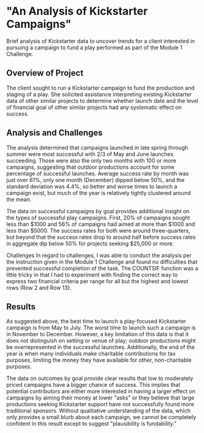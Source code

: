 # "An Аnalysis of Kickstarter Campaigns"
Brief analysis of Kickstarter data to uncover trends for a client interested in pursuing a campaign to fund a play performed as part of the Module 1 Challenge.
## Overview of Project
The client sought to run a Kickstarter campaign to fund the production and staging of a play. She solicited assistance interpreting existing Kickstarter data of other similar projects to determine whether launch date and the level of financial goal of other similar projects had any systematic effect on success. 
## Analysis and Challenges
The analysis determined that campaigns launched in late spring through summer were most successful with 2/3 of May and June launches succeeding. Those were also the only two months with 100 or more campaigns, suggesting that outdoor productions account for some percentage of successful launches. Average success rate by month was just over 61%, only one month (December) dipped below 50%, and the standard deviation was 4.4%, so better and worse times to launch a campaign exist, but much of the year is relatively tightly clustered around the mean.

The data on successful campaigns by goal provides additional insight on the types of successful play campaigns. First, 20% of campaigns sought less than $1000 and 56% of campaigns had aimed at more than $1000 and less than $5000. The success rates for both were around three-quarters, but beyond that the success rates drop to around half before success rates in aggregate dip below 50% for projects seeking $25,000 or more. 

Challenges
In regard to challenges, I was able to conduct the analysis per the instruction given in the Module 1 Challenge and found no difficulties that prevented successful completion of the task. The COUNTSIF function was a little tricky in that I had to experiment with finding the correct way to express two financial criteria per range for all but the highest and lowest rows (Row 2 and Row 13).
## Results
As suggested above, the best time to launch a play-focused Kickstarter campaign is from May to July. The worst time to launch such a campaign is in November to December. However, a key limitation of this data is that it does not distinguish on setting or venue of play; outdoor productions might be overrepresented in the successful launches. Additionally, the end of the year is when many individuals make charitable contributions for tax purposes, limiting the money they have available for other, non-charitable purposes.

The data on outcomes by goal provide clear results that low to moderately priced campaigns have a bigger chance of success. This implies that potential contributors are either more interested in having a larger effect on campaigns by aiming their money at lower "asks" or they believe that large productions seeking Kickstarter support have not successfully found more traditional sponsors. Without qualitative understanding of the data, which only provides a small blurb about each campaign, we cannot be completely confident in this result except to suggest "plausibility is fundability."
